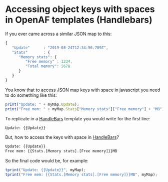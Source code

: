 # Accessing object keys with spaces in OpenAF templates (Handlebars)

If you ever came across a similar JSON map to this:

````javascript
{
   "Update"      : "2019-08-24T12:34:56.789Z",
   "Stats"       : {
      "Memory stats": {
         "Free memory" : 1234,
         "Total memory": 5678
      }
   }
}
````

You know that to access JSON map keys with space in javascript you need to do something like this:

````javascript
print("Update: " + myMap.Update);
print("Free mem: " + myMap.Stats["Memory stats"]["Free memory"] + "MB");
````

To replicate in a [HandleBars](https://handlebarsjs.com) template you would write for the first line:

````html
Update: {{Update}}
````

But, how to access the keys with space in [HandleBars](https://handlebarsjs.com)?

````html
Update: {{Update}}
Free mem: {{Stats.[Memory stats].[Free memory]}}MB
````

So the final code would be, for example:

````javascript
tprint("Update: {{Update}}", myMap);
tprint("Free mem: {{Stats.[Memory stats].[Free memory]}}MB", myMap);
````